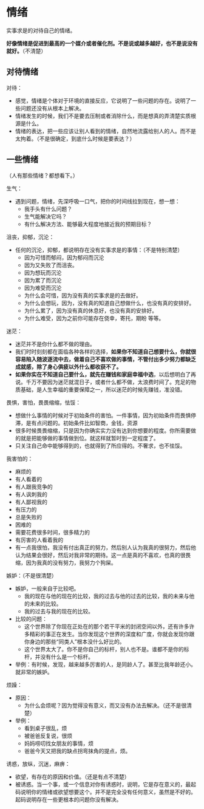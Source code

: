 # 情绪


实事求是的对待自己的情绪。

**好像情绪是促进到最高的一个媒介或者催化剂。不是说或越多越好，也不是说没有就好。**（不清楚）


## 对待情绪

对待：


- 感觉，情绪是个体对于环境的直接反应，它说明了一些问题的存在。说明了一些问题还没有从根本上解决。
- 情绪发生的时候，我们不是要去压制或者消除什么，而是想真的弄清楚实质根源是什么。
- 情绪的表达，把一些应该让别人看到的情绪，自然地流露给别人的人。而不是太拘着。（不是很确定，到底什么时候是要表达？）


## 一些情绪

（人有那些情绪？都想看下。）


生气：

- 遇到问题，情绪，先深呼吸一口气，把你的时间线拉到现在，想一想：
  - 我手头有什么问题？
  - 生气能解决它吗？
  - 有什么解决方法、能够最大程度地接近我的预期目标？


沮丧，抑郁，沉沦：

- 任何的沉沦，抑郁，都说明存在没有实事求是的事情：（不是特别清楚）
  - 因为可惜而郁闷，因为郁闷而沉沦
  - 因为又失败了而沮丧。
  - 因为想玩而沉沦
  - 因为累了而沉沦
  - 因为难受而沉沦
  - 为什么会可惜，因为没有真的实事求是的去做好。
  - 为什么会想玩，因为，没有真的知道自己想做什么，也没有真的安排好。
  - 为什么累了，因为没有真的休息好，也没有真的安排好。
  - 为什么难受，因为之前你可能存在侥幸，寄托，期盼 等等。


迷茫：

- 迷茫并不是你什么都不做的理由。
- 我们时时刻刻都在面临各种各样的选择，**如果你不知道自己想要什么，你就很容易陷入随波逐流中去，做着自己不喜欢做的事情，不管付出多少努力都缺乏成就感，除了身心俱疲以外什么都收获不了。**
- **如果你实在不知道自己要什么，就先在赚钱和家庭幸福中选**，以后想明白了再说。千万不要因为迷茫就混日子，或者什么都不做，太浪费时间了。充足的物质基础，是人生幸福的重要保障之一，所以迷茫的时候先赚钱，准没错。



畏惧，害怕，畏畏缩缩，怯馁：

- 想做什么事情的时候对于初始条件的害怕。一件事情，因为初始条件而畏惧停滞，是有点问题的。初始条件比如智商，金钱，资源
- 很多时候畏畏缩缩，只是因为你确实实力没有达到你想要的程度。你所需要做的就是把能够做的事情做到位。就这样就暂时到一定程度了。
- 只关注自己命中能够得到的，也就得到了所应得的。不奢求，也不怯馁。

我害怕的：

- 麻烦的
- 有人看着的
- 有人跟我竞争的
- 有人讽刺我的
- 有人鄙视我的
- 有压力的
- 总是失败的
- 困难的
- 需要花费很多时间，很多精力的
- 有厉害的人看着我的
- 有一点我很怕，我没有付出真正的努力，然后别人认为我真的很努力，然后他认为结果会很好，然后对我非常的期待。这一点是真的不喜欢，也真的很畏缩，因为我真的没有努力，我努力个狗屎。



嫉妒：（不是很清楚）

- 嫉妒，一般来自于比较吧。
  - 我的现在与他的现在的比较，我的过去与他的过去的比较，我的未来与他的未来的比较。
  - 我的过去与我的现在的比较。
- 比较的问题：
  - 这个世界除了你现在正处在的那个若干平米的封闭空间以外，还有许多许多精彩的事正在发生。当你发现这个世界的深度和广度，你就会发现你跟你身边的那些“同类人”根本没什么好比的。
  - 这个世界太大了。你不是你自己的标杆，别人也不是。谁都不是你的标杆，并没有什么是一个标杆。
- 举例：有时候，发现，越来越多厉害的人，是同龄人了。甚至比我年龄还小。就非常的嫉妒。


烦躁：

- 原因：
  - 为什么会烦呢？因为觉得没有意义，而又没有办法去解决。（还不是很清楚）
- 举例：
  - 看到桌子很乱，烦
  - 被爸爸反复说，很烦
  - 妈妈唠叨找女朋友的事情，烦
  - 爸爸今天又把我的缺点拐弯抹角的提点，烦。



诱惑，放纵，沉迷，麻痹：

- 欲望，有存在的原因和价值。（还是有点不清楚）
- 被诱惑。当一个事，或一个信息对你有诱惑时，说明，它是存在意义的，最起码说明你的情绪或欲望想要这个。并不是完全没有任何意义，虽然是不好的。起码说明存在一些更根本的问题你没有解决。